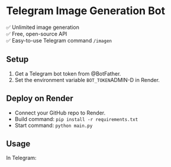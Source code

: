# Telegram Image Generation Bot


✅ Unlimited image generation  
✅ Free, open-source API  
✅ Easy-to-use Telegram command `/imagen`

## Setup

1. Get a Telegram bot token from @BotFather.
2. Set the environment variable `BOT_TOKEN`ADMIN-D in Render.

## Deploy on Render

- Connect your GitHub repo to Render.
- Build command: `pip install -r requirements.txt`
- Start command: `python main.py`

## Usage

In Telegram:
